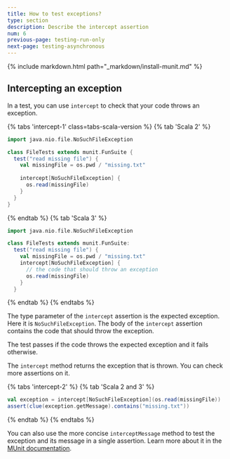 ```yaml
---
title: How to test exceptions?
type: section
description: Describe the intercept assertion
num: 6
previous-page: testing-run-only
next-page: testing-asynchronous
---
```


{% include markdown.html path="_markdown/install-munit.md" %}

## Intercepting an exception

In a test, you can use `intercept` to check that your code throws an exception.

{% tabs 'intercept-1' class=tabs-scala-version %}
{% tab 'Scala 2' %}
```scala mdoc
import java.nio.file.NoSuchFileException

class FileTests extends munit.FunSuite {
  test("read missing file") {
    val missingFile = os.pwd / "missing.txt"
    
    intercept[NoSuchFileException] { 
      os.read(missingFile)
    }
  }
}
```
{% endtab %}
{% tab 'Scala 3' %}
```scala
import java.nio.file.NoSuchFileException

class FileTests extends munit.FunSuite:
  test("read missing file") {
    val missingFile = os.pwd / "missing.txt"
    intercept[NoSuchFileException] {
      // the code that should throw an exception
      os.read(missingFile)
    }
  }
```
{% endtab %}
{% endtabs %}

The type parameter of the `intercept` assertion is the expected exception.
Here it is `NoSuchFileException`.
The body of the `intercept` assertion contains the code that should throw the exception.

The test passes if the code throws the expected exception and it fails otherwise.

The `intercept` method returns the exception that is thrown.
You can check more assertions on it.

{% tabs 'intercept-2' %}
{% tab 'Scala 2 and 3' %}
```scala
val exception = intercept[NoSuchFileException](os.read(missingFile))
assert(clue(exception.getMessage).contains("missing.txt"))
```
{% endtab %}
{% endtabs %}

You can also use the more concise `interceptMessage` method to test the exception and its message in a single assertion.
Learn more about it in the [MUnit documentation](https://scalameta.org/munit/docs/assertions.html#interceptmessage).
